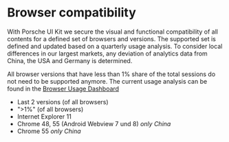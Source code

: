 # Browser compatibility

<Playground>
  <template v-slot="slotProps">
    <p-button-regular v-bind:variant="slotProps.theme">Hello World</p-button-regular>
  </template>
</Playground>

With Porsche UI Kit we secure the visual and functional compatibility of all contents for a defined set of browsers and versions. The supported set is defined and updated based on a quarterly usage analysis. To consider local differences in our largest markets, any deviation of analytics data from China, the USA and Germany is determined.

All browser versions that have less than 1% share of the total sessions do not need to be supported anymore. 
The current usage analysis can be found in the [Browser Usage Dashboard](https://datastudio.google.com/open/1kMBbEg9F79q_QOg2zFtz52I_S85Fy47b)

* Last 2 versions (of all browsers)
* ">1%" (of all browsers) 
* Internet Explorer 11	 
* Chrome 48, 55 (Android Webview 7 und 8) _only China_
* Chrome 55 _only China_

<script>
  import Playground from '@/components/Playground.vue';

  export default {
    components: {
      Playground
    }
  }
</script>

